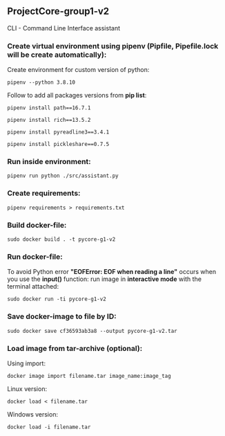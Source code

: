 ## ProjectCore-group1-v2
CLI - Command Line Interface assistant

### Create virtual environment using pipenv (Pipfile, Pipefile.lock will be create automatically):
Create environment for custom version of python:
```
pipenv --python 3.8.10
```
Follow to add all packages versions from **pip list**:
```
pipenv install path==16.7.1
```
```
pipenv install rich==13.5.2
```
```
pipenv install pyreadline3==3.4.1
```
```
pipenv install pickleshare==0.7.5
```

### Run inside environment:
```
pipenv run python ./src/assistant.py
```

### Create requirements:
```
pipenv requirements > requirements.txt
```

### Build docker-file:
```
sudo docker build . -t pycore-g1-v2
```

### Run docker-file:
To avoid Python error **"EOFError: EOF when reading a line"** occurs when you use the **input()** function: run image in **interactive mode** with the terminal attached:
```
sudo docker run -ti pycore-g1-v2
```

### Save docker-image to file by ID:
```
sudo docker save cf36593ab3a8 --output pycore-g1-v2.tar
```

### Load image from tar-archive (optional):
Using import:
```
docker image import filename.tar image_name:image_tag
```

Linux version:
```
docker load < filename.tar
```

Windows version:
```
docker load -i filename.tar
```
